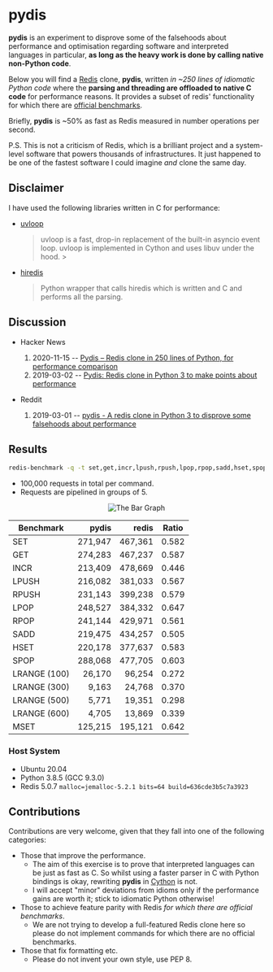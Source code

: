 # pydis
**pydis** is an experiment to disprove some of the falsehoods about performance
and optimisation regarding software and interpreted languages in particular, **as long as the heavy work is done by calling native non-Python code**.

Below you will find a [Redis](https://github.com/antirez/redis/) clone,
**pydis**, written *in ~250 lines of idiomatic Python code* where the **parsing and threading are offloaded to native C code** for performance reasons. It provides a
subset of redis' functionality for which there are
[official benchmarks](https://redis.io/topics/benchmarks).

Briefly, **pydis** is ~50% as fast as Redis measured in number operations per
second.

P.S. This is not a criticism of Redis, which is a brilliant project and a 
system-level software that powers thousands of infrastructures. It just happened
to be one of the fastest software I could imagine *and* clone the same day.

## Disclaimer
I have used the following libraries written in C for performance:

- [uvloop](https://github.com/MagicStack/uvloop)

  > uvloop is a fast, drop-in replacement of the built-in asyncio event loop. uvloop is implemented in Cython and uses libuv under the hood.
                                                    >
- [hiredis](https://pypi.org/project/hiredis/)

  > Python wrapper that calls hiredis which is written and C and performs all the parsing.

## Discussion
- Hacker News
  1. 2020-11-15 -- [Pydis – Redis clone in 250 lines of Python, for performance comparison ](https://news.ycombinator.com/item?id=25100218)
  1. 2019-03-02 -- [Pydis: Redis clone in Python 3 to make points about performance](https://news.ycombinator.com/item?id=19287717)
  

- Reddit
  1. 2019-03-01 -- [pydis - A redis clone in Python 3 to disprove some falsehoods about performance](https://www.reddit.com/r/Python/comments/awav6k/pydis_a_redis_clone_in_python_3_to_disprove_some/) 
  
## Results
```bash
redis-benchmark -q -t set,get,incr,lpush,rpush,lpop,rpop,sadd,hset,spop,lrange,mset -n 100000 -P 5 
```

  - 100,000 requests in total per command.
  - Requests are pipelined in groups of 5.

<center>
  <img src="plot.svg" alt="The Bar Graph">
</center>

Benchmark | pydis | redis | Ratio
--- | ---: | ---: | ---
SET | 271,947 | 467,361 | 0.582
GET | 274,283 | 467,237 | 0.587
INCR | 213,409 | 478,669 | 0.446
LPUSH | 216,082 | 381,033 | 0.567
RPUSH | 231,143 | 399,238 | 0.579
LPOP | 248,527 | 384,332 | 0.647
RPOP | 241,144 | 429,971 | 0.561
SADD | 219,475 | 434,257 | 0.505
HSET | 220,178 | 377,637 | 0.583
SPOP | 288,068 | 477,705 | 0.603
LRANGE (100) | 26,170 | 96,254 | 0.272
LRANGE (300) | 9,163 | 24,768 | 0.370
LRANGE (500) | 5,771 | 19,351 | 0.298
LRANGE (600) | 4,705 | 13,869 | 0.339
MSET | 125,215 | 195,121 | 0.642

### Host System
- Ubuntu 20.04
- Python 3.8.5 (GCC 9.3.0)
- Redis 5.0.7 `malloc=jemalloc-5.2.1 bits=64 build=636cde3b5c7a3923`

## Contributions
Contributions are very welcome, given that they fall into one of the following
categories:

- Those that improve the performance.
  - The aim of this exercise is to prove that interpreted languages can be just
    as fast as C. So whilst using a faster parser in C with Python bindings is
    okay, rewriting **pydis** in [Cython](https://cython.org/) is not.
  - I will accept "minor" deviations from idioms only if the performance gains
    are worth it; stick to idiomatic Python otherwise!
- Those to achieve feature parity with Redis *for which there are official
  benchmarks*.
  - We are not trying to develop a full-featured Redis clone here so please do 
    not implement commands for which there are no official benchmarks.
- Those that fix formatting etc.
  - Please do not invent your own style, use PEP 8.
